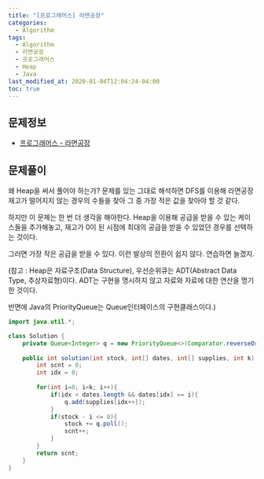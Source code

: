 ```yaml
---
title: "[프로그래머스] 라면공장"
categories: 
  - Algorithm
tags:
  - Algorithm
  - 라면공장
  - 프로그래머스
  - Heap
  - Java
last_modified_at: 2020-01-04T12:04:24-04:00
toc: true
---
```


문제정보
-
- [프로그래머스 - 라면공장](https://programmers.co.kr/learn/courses/30/lessons/42629)


문제풀이
-
왜 Heap을 써서 풀어야 하는가?
문제를 있는 그대로 해석하면 DFS를 이용해 라면공장 재고가 떨어지지 않는 경우의 수들을 찾아 그 중 가장 적은 값을 찾아야 할 것 같다.

하지만 이 문제는 한 번 더 생각을 해야한다. Heap을 이용해 공급을 받을 수 있는 케이스들을 추가해놓고, 재고가 0이 된 시점에 최대의 공급을 받을 수 있었던 경우를 선택하는 것이다.

그러면 가장 작은 공급을 받을 수 있다. 이런 발상의 전환이 쉽지 않다. 연습하면 늘겠지.

(참고 : Heap은 자료구조(Data Structure), 우선순위큐는 ADT(Abstract Data Type, 추상자료형)이다. ADT는 구현을 명시하지 않고 자료와 자료에 대한 연산을 명기한 것이다.

반면에 Java의 PriorityQueue는 Queue인터페이스의 구현클래스이다.)

~~~java
import java.util.*;

class Solution {
    private Queue<Integer> q = new PriorityQueue<>(Comparator.reverseOrder());
    
    public int solution(int stock, int[] dates, int[] supplies, int k) {
        int scnt = 0;
        int idx = 0;
        
        for(int i=0; i<k; i++){
            if(idx < dates.length && dates[idx] == i){
                q.add(supplies[idx++]);
            }
            if(stock - i <= 0){
                stock += q.poll();
                scnt++;
            }
        }
        return scnt;
    }
}
~~~